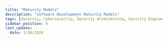 ```yaml
---
title: "Maturity Models"
description: "Software Development Maturity Models"
tags: [Security, Cybersecurity, Security Architecture, Security Engineering, Application Security]
sidebar_position: 4
last_update:
  date: 1/30/2024
---
```

